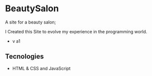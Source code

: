 # BeautySalon
 A site for a beauty salon;

 I Created this Site to evolve my experience in the programming world.

- v a1

## Tecnologies
- HTML & CSS and JavaScript